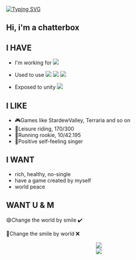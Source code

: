 <a href="https://git.io/typing-svg"><img src="https://readme-typing-svg.herokuapp.com?font=Fira+Code&size=15&pause=1000&width=435&lines=In+case+I+don't+see+you%2C;good+afternoon%2C+good+evening+and+good+night" alt="Typing SVG" /></a>

## Hi, i'm a chatterbox

## I HAVE
- I'm working for <span > <img src="https://img.shields.io/badge/-golang-green?style=flat-square&logo=go&logoColor=white" /> </span>

- Used to use <span > <img src="https://img.shields.io/badge/-python-red?style=flat-square&logo=python&logoColor=white" /> <img src="https://img.shields.io/badge/-c-1572B6?style=flat-square&logo=c" /> <img src="https://img.shields.io/badge/-shell-oringe?style=flat-square&logo=shell" /> </span>
- Exposed to unity <span > <img src="https://img.shields.io/badge/-unity-black?style=flat-square&logo=unity&logoColor=white" /> </span>

## I LIKE
- 🎮Games like StardewValley, Terraria and so on
- 🚴Leisure riding, 170/300
- 🏃Running rookie, 10/42.195
- 🎤Positive self-feeling singer

## I WANT
- rich, healthy, no-single
- have a game created by myself
- world peace


## WANT U & M

😄Change the world by smile  ✔️

🙁Change the smile by world  ❌

<div align="center"> <img src="https://github-readme-stats.vercel.app/api/top-langs/?username=bugzzhou&hide_title=true&hide_border=true&layout=compact&langs_count=6&text_color=000&icon_color=fff&bg_color=0,52fa5a,4dfcff,c64dff&theme=graywhite" /> </div>

<div align="center"> <img src="https://github-profile-trophy.vercel.app/?username=bugzzhou" /> </div>
